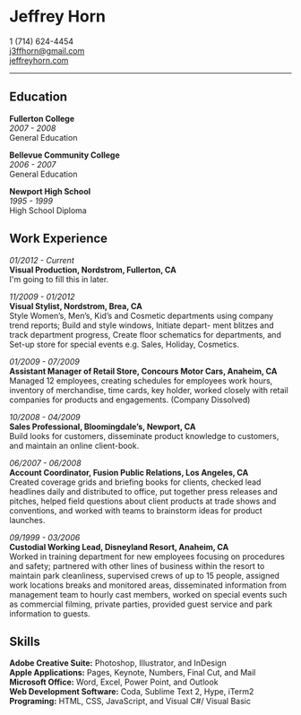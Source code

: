 # Jeffrey Horn
1 (714) 624-4454  
j3ffhorn@gmail.com  
[jeffreyhorn.com](http://www.jeffreyhorn.com "My website")

* * *

## Education

**Fullerton College**  
*2007 - 2008*  
General Education  

**Bellevue Community College**  
*2006 - 2007*  
General Education  

**Newport High School**  
*1995 - 1999*  
High School Diploma

## Work Experience

*01/2012 - Current*  
**Visual Production, Nordstrom, Fullerton, CA**  
I'm going to fill this in later.

*11/2009 - 01/2012*  
**Visual Stylist, Nordstrom, Brea, CA**  
Style Women’s, Men’s, Kid’s and Cosmetic departments using company trend reports; Build and style windows, Initiate depart- ment blitzes and track department progress, Create floor schematics for departments, and Set-up store for special events e.g. Sales, Holiday, Cosmetics.

*01/2009 - 07/2009*  
**Assistant Manager of Retail Store, Concours Motor Cars, Anaheim, CA**  
Managed 12 employees, creating schedules for employees work hours, inventory of merchandise, time cards, key holder, worked closely with retail companies for products and engagements. (Company Dissolved)

*10/2008 - 04/2009*  
**Sales Professional, Bloomingdale’s, Newport, CA**  
Build looks for customers, disseminate product knowledge to customers, and maintain an online client-book.

*06/2007 - 06/2008*  
**Account Coordinator, Fusion Public Relations, Los Angeles, CA**  
Created coverage grids and briefing books for clients, checked lead headlines daily and distributed to office, put together press releases and pitches, helped field questions about client products at trade shows and conventions, and worked with teams to brainstorm ideas for product launches.

*09/1999 - 03/2006*  
**Custodial Working Lead, Disneyland Resort, Anaheim, CA**  
Worked in training department for new employees focusing on procedures and safety; partnered with other lines of business within the resort to maintain park cleanliness, supervised crews of up to 15 people, assigned work locations breaks and monitored areas, disseminated information from management team to hourly cast members, worked on special events such as commercial filming, private parties, provided guest service and park information to guests.

## Skills

**Adobe Creative Suite:** Photoshop, Illustrator, and InDesign  
**Apple Applications:** Pages, Keynote, Numbers, Final Cut, and Mail  
**Microsoft Office:** Word, Excel, Power Point, and Outlook  
**Web Development Software:** Coda, Sublime Text 2, Hype, iTerm2  
**Programing:** HTML, CSS, JavaScript, and Visual C#/ Visual Basic